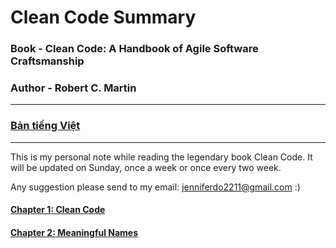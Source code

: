 # Clean Code Summary
### Book - Clean Code: A Handbook of Agile Software Craftsmanship
### Author - Robert C. Martin

***
### [Bản tiếng Việt](https://github.com/jenniferdo2211/Clean-Code-Summary/tree/master/Vietnamese%20version)
***

This is my personal note while reading the legendary book Clean Code. It will be updated on Sunday, once a week or once every two week.

Any suggestion please send to my email: jenniferdo2211@gmail.com :)

#### [Chapter 1: Clean Code](https://github.com/jenniferdo2211/Clean-Code-Summary/blob/master/English%20version/chapter1-clean-code.md)
#### [Chapter 2: Meaningful Names](https://github.com/jenniferdo2211/Clean-Code-Summary/blob/master/English%20version/chapter2-meaningful-names.md)

